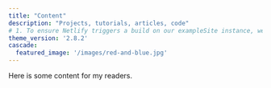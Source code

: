 ```yaml
---
title: "Content"
description: "Projects, tutorials, articles, code"
# 1. To ensure Netlify triggers a build on our exampleSite instance, we need to change a file in the exampleSite directory.
theme_version: '2.8.2'
cascade:
  featured_image: '/images/red-and-blue.jpg'
---
```


Here is some content for my readers.